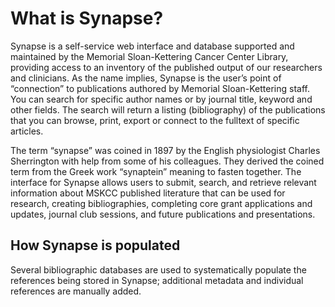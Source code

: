 # What is Synapse? #

Synapse is a self-service web interface and database supported and maintained by the Memorial Sloan-Kettering Cancer Center Library, providing access to an inventory of the published output of our researchers and clinicians. As the name implies, Synapse is the user’s point of “connection” to publications authored by Memorial Sloan-Kettering staff. You can search for specific author names or by journal title, keyword and other fields. The search will return a listing (bibliography) of the publications that you can browse, print, export or connect to the fulltext of specific articles.

The term “synapse” was coined in 1897 by the English physiologist Charles Sherrington with help from some of his colleagues. They derived the coined term from the Greek work “synaptein” meaning to fasten together.
The interface for Synapse allows users to submit, search, and retrieve relevant information about MSKCC published literature that can be used for research, creating bibliographies, completing core grant applications and updates, journal club sessions, and future publications and presentations.

## How Synapse is populated ##

Several bibliographic databases are used to systematically populate the references being stored in Synapse; additional metadata and individual references are manually added.